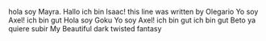 hola soy Mayra.
Hallo ich bin Isaac!
this line was written by Olegario
Yo soy Axel!
ich bin gut 
Hola soy Goku
Yo soy Axel!
ich bin gut 
ich bin gut
Beto ya quiere subir
My Beautiful dark twisted fantasy
